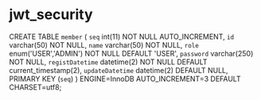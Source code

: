 # jwt_security


CREATE TABLE `member` (
  `seq` int(11) NOT NULL AUTO_INCREMENT,
  `id` varchar(50) NOT NULL,
  `name` varchar(50) NOT NULL,
  `role` enum('USER','ADMIN') NOT NULL DEFAULT 'USER',
  `password` varchar(250) NOT NULL,
  `registDatetime` datetime(2) NOT NULL DEFAULT current_timestamp(2),
  `updateDatetime` datetime(2) DEFAULT NULL,
  PRIMARY KEY (`seq`)
) ENGINE=InnoDB AUTO_INCREMENT=3 DEFAULT CHARSET=utf8;

